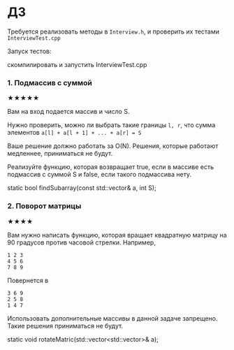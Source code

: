 # ДЗ 
Требуется реализовать методы в `Interview.h`, и проверить их тестами `InterviewTest.cpp`

Запуск тестов: 

скомпилировать и запустить InterviewTest.cpp

### 1. Подмассив с суммой
★★★★★

Вам на вход подается массив и число S.

Нужно проверить, можно ли выбрать такие границы `l, r`, что сумма элементов `a[l] + a[l + 1] + ... + a[r] = S`

Ваше решение должно работать за O(N). Решения, которые работают медленнее, приниматься не будут. 

Реализуйте функцию, которая возвращает true, если в массиве есть подмассив с суммой S и false, если такого подмассива нету. 

static bool findSubarray(const std::vector<int>& a, int S);

### 2. Поворот матрицы
★★★★

Вам нужно написать функцию, которая вращает квадратную матрицу на 90 градусов против часовой стрелки.
Например, 
```
1 2 3
4 5 6
7 8 9
```
Повернется в 
```
3 6 9  
2 5 8
1 4 7
```
Использовать дополнительные массивы в данной задаче запрещено. Такие решения приниматься не будут.

static void rotateMatric(std::vector<std::vector<int>>& a);
